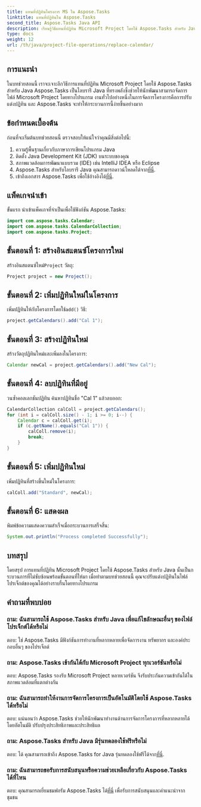 ```yaml
---
title: แทนที่ปฏิทินโครงการ MS ใน Aspose.Tasks
linktitle: แทนที่ปฏิทินใน Aspose.Tasks
second_title: Aspose.Tasks Java API
description: เรียนรู้วิธีแทนที่ปฏิทิน Microsoft Project โดยใช้ Aspose.Tasks สำหรับ Java คำแนะนำทีละขั้นตอนพร้อมตัวอย่างโค้ด
type: docs
weight: 12
url: /th/java/project-file-operations/replace-calendar/
---
```

## การแนะนำ
ในบทช่วยสอนนี้ เราจะเจาะลึกวิธีการแทนที่ปฏิทิน Microsoft Project โดยใช้ Aspose.Tasks สำหรับ Java Aspose.Tasks เป็นไลบรารี Java ที่ทรงพลังซึ่งช่วยให้นักพัฒนาสามารถจัดการไฟล์ Microsoft Project โดยทางโปรแกรม งานทั่วไปอย่างหนึ่งในการจัดการโครงการคือการปรับแต่งปฏิทิน และ Aspose.Tasks จะทำให้กระบวนการนี้ง่ายขึ้นอย่างมาก
## ข้อกำหนดเบื้องต้น
ก่อนที่จะเริ่มต้นบทช่วยสอนนี้ ตรวจสอบให้แน่ใจว่าคุณมีสิ่งต่อไปนี้:
1. ความรู้พื้นฐานเกี่ยวกับภาษาการเขียนโปรแกรม Java
2. ติดตั้ง Java Development Kit (JDK) บนระบบของคุณ
3. สภาพแวดล้อมการพัฒนาแบบรวม (IDE) เช่น IntelliJ IDEA หรือ Eclipse
4.  Aspose.Tasks สำหรับไลบรารี Java คุณสามารถดาวน์โหลดได้จาก[ที่นี่](https://releases.aspose.com/tasks/java/).
5.  เข้าถึงเอกสาร Aspose.Tasks เพื่อใช้อ้างอิงได้[ที่นี่](https://reference.aspose.com/tasks/java/).

## แพ็คเกจนำเข้า
ขั้นแรก นำเข้าแพ็คเกจที่จำเป็นเพื่อใช้ฟังก์ชัน Aspose.Tasks:
```java
import com.aspose.tasks.Calendar;
import com.aspose.tasks.CalendarCollection;
import com.aspose.tasks.Project;
```

## ขั้นตอนที่ 1: สร้างอินสแตนซ์โครงการใหม่
 สร้างอินสแตนซ์ใหม่`Project` วัตถุ:
```java
Project project = new Project();
```
## ขั้นตอนที่ 2: เพิ่มปฏิทินใหม่ในโครงการ
 เพิ่มปฏิทินให้กับโครงการโดยใช้`add()` วิธี:
```java
project.getCalendars().add("Cal 1");
```
## ขั้นตอนที่ 3: สร้างปฏิทินใหม่
สร้างวัตถุปฏิทินใหม่และเพิ่มลงในโครงการ:
```java
Calendar newCal = project.getCalendars().add("New Cal");
```
## ขั้นตอนที่ 4: ลบปฏิทินที่มีอยู่
วนซ้ำคอลเลกชันปฏิทิน ค้นหาปฏิทินชื่อ "Cal 1" แล้วลบออก:
```java
CalendarCollection calColl = project.getCalendars();
for (int i = calColl.size() - 1; i >= 0; i--) {
    Calendar c = calColl.get(i);
    if (c.getName().equals("Cal 1")) {
        calColl.remove(i);
        break;
    }
}
```
## ขั้นตอนที่ 5: เพิ่มปฏิทินใหม่
เพิ่มปฏิทินที่สร้างขึ้นใหม่ในโครงการ:
```java
calColl.add("Standard", newCal);
```
## ขั้นตอนที่ 6: แสดงผล
พิมพ์ข้อความแสดงความสำเร็จเมื่อกระบวนการเสร็จสิ้น:
```java
System.out.println("Process completed Successfully");
```

## บทสรุป
โดยสรุป การแทนที่ปฏิทิน Microsoft Project โดยใช้ Aspose.Tasks สำหรับ Java นั้นเป็นกระบวนการที่ไม่ซับซ้อนพร้อมขั้นตอนที่ให้มา เมื่อทำตามบทช่วยสอนนี้ คุณจะปรับแต่งปฏิทินในไฟล์โปรเจ็กต์ของคุณได้อย่างราบรื่นโดยทางโปรแกรม
## คำถามที่พบบ่อย
### ถาม: ฉันสามารถใช้ Aspose.Tasks สำหรับ Java เพื่อแก้ไขลักษณะอื่นๆ ของไฟล์โปรเจ็กต์ได้หรือไม่
ตอบ: ใช่ Aspose.Tasks มีฟังก์ชันการทำงานที่หลากหลายเพื่อจัดการงาน ทรัพยากร และองค์ประกอบอื่นๆ ของโปรเจ็กต์
### ถาม: Aspose.Tasks เข้ากันได้กับ Microsoft Project ทุกเวอร์ชันหรือไม่
ตอบ: Aspose.Tasks รองรับ Microsoft Project หลายเวอร์ชัน จึงรับประกันความเข้ากันได้ในสภาพแวดล้อมที่แตกต่างกัน
### ถาม: ฉันสามารถทำให้งานการจัดการโครงการเป็นอัตโนมัติโดยใช้ Aspose.Tasks ได้หรือไม่
ตอบ: แน่นอนว่า Aspose.Tasks ช่วยให้นักพัฒนาทำงานด้านการจัดการโครงการที่หลากหลายได้โดยอัตโนมัติ ปรับปรุงประสิทธิภาพและประสิทธิผล
### ถาม: Aspose.Tasks สำหรับ Java มีรุ่นทดลองใช้ฟรีหรือไม่
 ตอบ: ได้ คุณสามารถเข้าถึง Aspose.Tasks for Java รุ่นทดลองใช้ฟรีได้จาก[ที่นี่](https://releases.aspose.com/).
### ถาม: ฉันสามารถขอรับการสนับสนุนหรือความช่วยเหลือเกี่ยวกับ Aspose.Tasks ได้ที่ไหน
 ตอบ: คุณสามารถเยี่ยมชมฟอรัม Aspose.Tasks ได้[ที่นี่](https://forum.aspose.com/c/tasks/15) เพื่อรับการสนับสนุนและคำแนะนำจากชุมชน